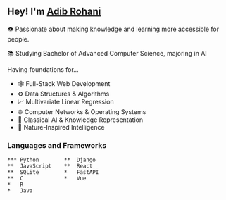 ## Hey! I'm [Adib Rohani](linkedin.com/in/adib-rohani)

👁️ Passionate about making knowledge and learning more accessible for people.

📚 Studying Bachelor of Advanced Computer Science, majoring in AI

Having foundations for...
- 🕸️ Full-Stack Web Development
- ⚙️ Data Structures & Algorithms
- 📈 Multivariate Linear Regression
- 🌐 Computer Networks & Operating Systems
- 🧩 Classical AI & Knowledge Representation
- 🐝 Nature-Inspired Intelligence

### Languages and Frameworks
```
*** Python        **  Django
**  JavaScript    **  React
**  SQLite        *   FastAPI
**  C             *   Vue
*   R
*   Java
```
